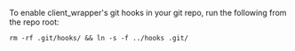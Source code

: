 To enable client_wrapper's git hooks in your git repo, run the following from
the repo root:

`rm -rf .git/hooks/ && ln -s -f ../hooks .git/`
